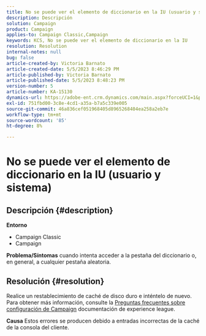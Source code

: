 ```yaml
---
title: No se puede ver el elemento de diccionario en la IU (usuario y sistema)
description: Descripción
solution: Campaign
product: Campaign
applies-to: Campaign Classic,Campaign
keywords: KCS, No se puede ver el elemento de diccionario en la IU
resolution: Resolution
internal-notes: null
bug: false
article-created-by: Victoria Barnato
article-created-date: 5/5/2023 8:46:29 PM
article-published-by: Victoria Barnato
article-published-date: 5/5/2023 8:48:23 PM
version-number: 5
article-number: KA-15130
dynamics-url: https://adobe-ent.crm.dynamics.com/main.aspx?forceUCI=1&pagetype=entityrecord&etn=knowledgearticle&id=b32b45e3-85eb-ed11-a7c6-6045bd0065f9
exl-id: 751fbd00-3c8e-4cd1-a35a-b7a5c339e005
source-git-commit: 46a836cef051968405d8965268404ea258a2eb7e
workflow-type: tm+mt
source-wordcount: '85'
ht-degree: 8%

---
```


# No se puede ver el elemento de diccionario en la IU (usuario y sistema)

## Descripción {#description}

<b>Entorno</b>
- Campaign Classic
- Campaign



<b>Problema/Síntomas</b>
cuando intenta acceder a la pestaña del diccionario o, en general, a cualquier pestaña aleatoria.


## Resolución {#resolution}






Realice un restablecimiento de caché de disco duro e inténtelo de nuevo. Para obtener más información, consulte la [Preguntas frecuentes sobre configuración de Campaign](https://experienceleague.adobe.com/docs/campaign-classic/using/getting-started/starting-with-adobe-campaign/faq/faq-campaign-config.html?lang=en) documentación de experience league.


<b>Causa</b>
Estos errores se producen debido a entradas incorrectas de la caché de la consola del cliente.
